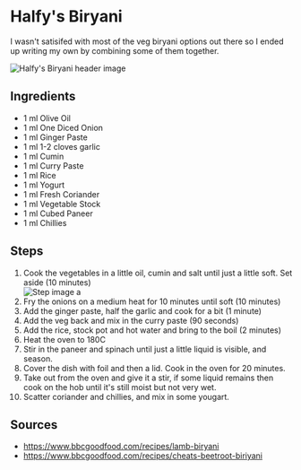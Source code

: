 # Halfy's Biryani

I wasn't satisifed with most of the veg biryani options out there so I ended up writing my own by combining some of them together.

![Halfy's Biryani header image](images/halfy-biryani/header.jpg)
## Ingredients

- 1 ml Olive Oil
- 1 ml One Diced Onion
- 1 ml Ginger Paste
- 1 ml 1-2 cloves garlic
- 1 ml Cumin
- 1 ml Curry Paste
- 1 ml Rice
- 1 ml Yogurt
- 1 ml Fresh Coriander
- 1 ml Vegetable Stock
- 1 ml Cubed Paneer
- 1 ml Chillies

## Steps

1. Cook the vegetables in a little oil, cumin and salt until just a little soft. Set aside (10 minutes)  
![Step image a](images/halfy-biryani/a.jpg)
1. Fry the onions on a medium heat for 10 minutes until soft (10 minutes)
1. Add the ginger paste, half the garlic and cook for a bit (1 minute)
1. Add the veg back and mix in the curry paste (90 seconds)
1. Add the rice, stock pot and hot water and bring to the boil (2 minutes)
1. Heat the oven to 180C
1. Stir in the paneer and spinach until just a little liquid is visible, and season.
1. Cover the dish with foil and then a lid. Cook in the oven for 20 minutes.
1. Take out from the oven and give it a stir, if some liquid remains then cook on the hob until it's still moist but not very wet.
1. Scatter coriander and chillies, and mix in some yougart.

## Sources

- <https://www.bbcgoodfood.com/recipes/lamb-biryani>
- <https://www.bbcgoodfood.com/recipes/cheats-beetroot-biriyani>
